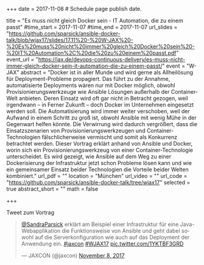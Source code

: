 +++
date = 2017-11-08  # Schedule page publish date.

title = "Es muss nicht gleich Docker sein - IT Automation, die zu einem passt"
#time_start = 2017-11-07
#time_end = 2017-11-07
url_slides = "https://github.com/sparsick/ansible-docker-talk/blob/wjax17/slides/17.11%20-%20W-JAX%20-%20Es%20muss%20nicht%20immer%20gleich%20Docker%20sein%20-%20IT%20Automation%2C%20die%20zu%20einem%20passt.pdf"
event_url = "https://jax.de/devops-continuous-delivery/es-muss-nicht-immer-gleich-docker-sein-it-automation-die-zu-einem-passt/"
event = "W-JAX"
abstract = "Docker ist in aller Munde und wird gerne als Allheilösung für Deployment-Probleme propagiert. Das führt zu der Annahme, automatisierte Deployments wären nur mit Docker möglich, obwohl Provisionierungswerkzeuge wie Ansible Lösungen außerhalb der Container-Welt anbieten. Deren Einsatz wird oft gar nicht in Betracht gezogen, weil irgendwann – in Ferner Zukunft – doch Docker im Unternehmen eingesetzt werden soll. Die Automatisierung wird immer weiter verschoben, weil der Aufwand in einem Schritt zu groß ist, obwohl Ansible mit wenig Mühe in der Gegenwart helfen könnte. Die Verwirrung wird dadurch vergrößert, dass die Einsatzszenarien von Provisionierungswerkzeugen und Container-Technologien fälschlicherweise vermischt und somit als Konkurrenz betrachtet werden. Dieser Vortrag erklärt anhand von Ansible und Docker, worin sich ein Provisionierungswerkzeug von einer Container-Technologie unterscheidet. Es wird gezeigt, wie Ansible auf dem Weg zu einer Dockerisierung der Infrastruktur jetzt schon Probleme lösen kann und wie ein gemeinsamer Einsatz beider Technologien die Vorteile beider Welten kombiniert."
url_pdf = ""
location = "München"
url_video = ""
url_code = "https://github.com/sparsick/ansible-docker-talk/tree/wjax17"
selected = true
abstract_short = ""
math = false

+++

Tweet zum Vortrag

<blockquote class="twitter-tweet" data-partner="tweetdeck"><p lang="de" dir="ltr"><a href="https://twitter.com/SandraParsick?ref_src=twsrc%5Etfw">@SandraParsick</a> erklärt am Beispiel einer Infrastruktur für eine Java-Webapplikation die Funktionsweise von Ansible und geht dabei sowohl auf die Serverkonfiguration wie auch auf das Deployment der Anwendung ein. <a href="https://twitter.com/hashtag/jaxcon?src=hash&amp;ref_src=twsrc%5Etfw">#jaxcon</a> <a href="https://twitter.com/hashtag/WJAX17?src=hash&amp;ref_src=twsrc%5Etfw">#WJAX17</a> <a href="https://t.co/1YKTBF3GRD">pic.twitter.com/1YKTBF3GRD</a></p>&mdash; JAXCON (@jaxcon) <a href="https://twitter.com/jaxcon/status/928216009223409664?ref_src=twsrc%5Etfw">November 8, 2017</a></blockquote>
<script async src="https://platform.twitter.com/widgets.js" charset="utf-8"></script>
